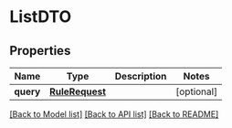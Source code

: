 # ListDTO

## Properties
Name | Type | Description | Notes
------------ | ------------- | ------------- | -------------
**query** | [**RuleRequest**](RuleRequest.md) |  | [optional] 

[[Back to Model list]](../README.md#documentation-for-models) [[Back to API list]](../README.md#documentation-for-api-endpoints) [[Back to README]](../README.md)


